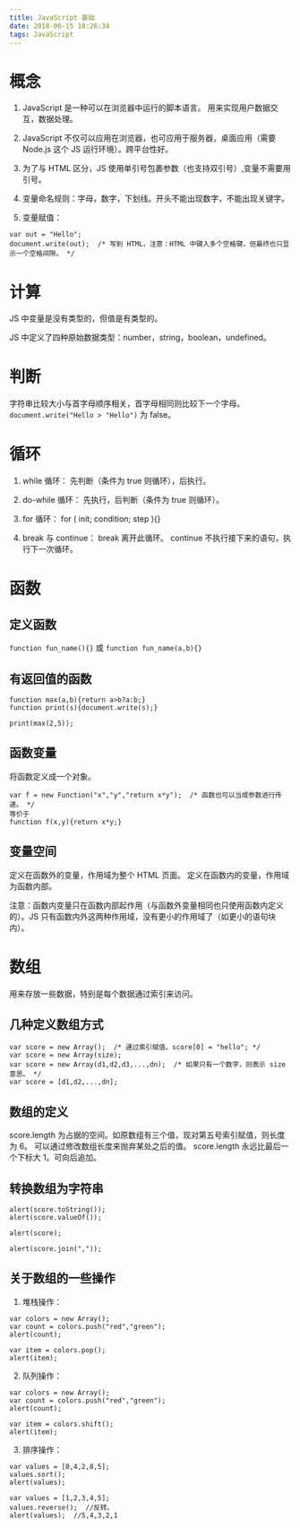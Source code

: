 ```yaml
---
title: JavaScript 基础
date: 2018-06-15 18:26:34
tags: JavaScript
---
```

# 概念
1. JavaScript 是一种可以在浏览器中运行的脚本语言。
用来实现用户数据交互，数据处理。

2. JavaScript 不仅可以应用在浏览器，也可应用于服务器，桌面应用（需要 Node.js 这个 JS 运行环境）。跨平台性好。

3. 为了与 HTML 区分，JS 使用单引号包裹参数（也支持双引号）,变量不需要用引号。

4. 变量命名规则：字母，数字，下划线。开头不能出现数字，不能出现关键字。

5. 变量赋值：
```
var out = "Hello";
document.write(out);  /* 写到 HTML，注意：HTML 中键入多个空格键，但最终也只显示一个空格间隙。 */
```

# 计算
JS 中变量是没有类型的，但值是有类型的。

JS 中定义了四种原始数据类型：number，string，boolean，undefined。

# 判断
字符串比较大小与首字母顺序相关，首字母相同则比较下一个字母。
`document.write("Hello > "Hello")` 为 false。

# 循环
1. while 循环：
先判断（条件为 true 则循环），后执行。

2. do-while 循环：
先执行，后判断（条件为 true 则循环）。

3. for 循环：
for ( init; condition; step ){}

4. break 与 continue：
break 离开此循环。
continue 不执行接下来的语句，执行下一次循环。

# 函数
## 定义函数
`function fun_name(){}` 或 `function fun_name(a,b){}`

## 有返回值的函数
```
function max(a,b){return a>b?a:b;}
function print(s){document.write(s);}

print(max(2,5));
```

## 函数变量
将函数定义成一个对象。
```
var f = new Function("x","y","return x*y");  /* 函数也可以当成参数进行传递。 */
等价于
function f(x,y){return x*y;}
```

## 变量空间
定义在函数外的变量，作用域为整个 HTML 页面。
定义在函数内的变量，作用域为函数内部。

注意：函数内变量只在函数内部起作用（与函数外变量相同也只使用函数内定义的）。JS 只有函数内外这两种作用域，没有更小的作用域了（如更小的语句块内）。

# 数组
用来存放一些数据，特别是每个数据通过索引来访问。

## 几种定义数组方式
```
var score = new Array();  /* 通过索引赋值。score[0] = "hello"; */
var score = new Array(size);
var score = new Array(d1,d2,d3,...,dn);  /* 如果只有一个数字，则表示 size 意思。 */
var score = [d1,d2,...,dn];
```

## 数组的定义
score.length 为占据的空间。如原数组有三个值，现对第五号索引赋值，则长度为 6。
可以通过修改数组长度来抛弃某处之后的值。
score.length 永远比最后一个下标大 1。可向后追加。

## 转换数组为字符串
```
alert(score.toString());
alert(score.valueOf());

alert(score);

alert(score.join(","));
```

## 关于数组的一些操作
1. 堆栈操作：
```
var colors = new Array();
var count = colors.push("red","green");
alert(count);

var item = colors.pop();
alert(item);
```

2. 队列操作：
```
var colors = new Array();
var count = colors.push("red","green");
alert(count);

var item = colors.shift();
alert(item);
```

3. 排序操作：
```
var values = [0,4,2,8,5];
values.sort();
alert(values);

var values = [1,2,3,4,5];
values.reverse();  //反转。
alert(values);  //5,4,3,2,1
```
